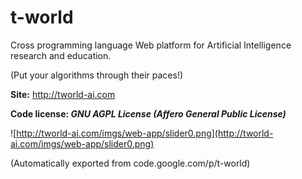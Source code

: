 # t-world
Cross programming language Web platform for Artificial Intelligence research and education.

(Put your algorithms through their paces!)

**Site:** http://tworld-ai.com

**Code license: _GNU AGPL License (Affero General Public License)_**


![http://tworld-ai.com/imgs/web-app/slider0.png](http://tworld-ai.com/imgs/web-app/slider0.png)


(Automatically exported from code.google.com/p/t-world)
